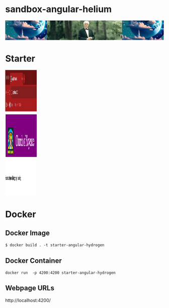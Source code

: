 # sandbox-angular-helium

<img src="https://github.com/churchofscyence/resources/blob/main/banners/banner-thomas-edison.png" alt="Thomas Edison">

# Starter   

<img src="https://github.com/churchofscyence/resources/blob/main/images/sandbox-angular-helium%20/starter.png" alt="Girl in a jacket" width="100" height="400">


# Docker 

## Docker Image
```
$ docker build . -t starter-angular-hydrogen
```

## Docker Container
```
docker run  -p 4200:4200 starter-angular-hydrogen
```

## Webpage URLs
http://localhost:4200/
